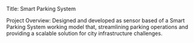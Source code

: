 Title: Smart Parking System

Project Overview: Designed and developed as sensor based of a Smart Parking System working model that, streamlining parking operations and providing a scalable solution for city infrastructure challenges.
